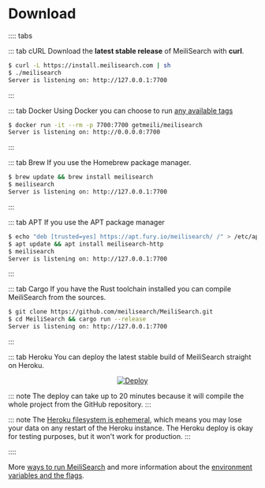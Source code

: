 # Download

:::: tabs

::: tab cURL
Download the **latest stable release** of MeiliSearch with **curl**.
```bash
$ curl -L https://install.meilisearch.com | sh
$ ./meilisearch
Server is listening on: http://127.0.0.1:7700
```
:::

::: tab Docker
Using Docker you can choose to run [any available tags](https://hub.docker.com/r/getmeili/meilisearch/tags)
```bash
$ docker run -it --rm -p 7700:7700 getmeili/meilisearch
Server is listening on: http://0.0.0.0:7700
```
:::

::: tab Brew
If you use the Homebrew package manager.
```bash
$ brew update && brew install meilisearch
$ meilisearch
Server is listening on: http://127.0.0.1:7700
```
:::

::: tab APT
If you use the APT package manager
```bash
$ echo "deb [trusted=yes] https://apt.fury.io/meilisearch/ /" > /etc/apt/sources.list.d/fury.list
$ apt update && apt install meilisearch-http
$ meilisearch
Server is listening on: http://127.0.0.1:7700
```
:::

::: tab Cargo
If you have the Rust toolchain installed you can compile MeiliSearch from the sources.
```bash
$ git clone https://github.com/meilisearch/MeiliSearch.git
$ cd MeiliSearch && cargo run --release
Server is listening on: http://127.0.0.1:7700
```
:::

::: tab Heroku
You can deploy the latest stable build of MeiliSearch straight on Heroku.

<p align="center">
  <a href="https://heroku.com/deploy?template=https://github.com/meilisearch/MeiliSearch">
    <img src="https://www.herokucdn.com/deploy/button.svg" alt="Deploy">
  </a>
</p>

::: note
The deploy can take up to 20 minutes because it will compile the whole project from the GitHub repository.
:::

::: note
The [Heroku filesystem is ephemeral](https://help.heroku.com/K1PPS2WM/why-are-my-file-uploads-missing-deleted), which means you may lose your data on any restart of the Heroku instance. The Heroku deploy is okay for testing purposes, but it won't work for production.
:::


::::

More [ways to run MeiliSearch](/guides/advanced_guides/binary.md) and more information about the [environment variables and the flags](/guides/advanced_guides/binary.md#environment-variables-and-flags).
